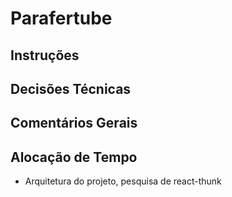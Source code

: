 # Parafertube

## Instruções

## Decisões Técnicas

## Comentários Gerais

## Alocação de Tempo

- Arquitetura do projeto, pesquisa de react-thunk

